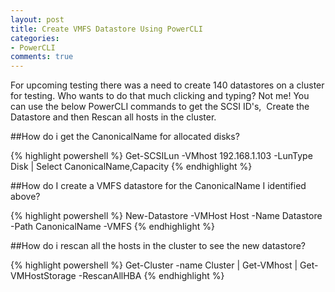 ```yaml
---
layout: post
title: Create VMFS Datastore Using PowerCLI
categories:
- PowerCLI
comments: true
---
```

For upcoming testing there was a need to create 140 datastores on a cluster for testing. Who wants to do that much clicking and typing? Not me!
You can use the below PowerCLI commands to get the SCSI ID's,  Create the Datastore and then Rescan all hosts in the cluster.

##How do i get the CanonicalName for allocated disks?

{% highlight powershell %}
Get-SCSILun -VMhost 192.168.1.103 -LunType Disk | Select CanonicalName,Capacity
{% endhighlight %}

##How do I create a VMFS datastore for the CanonicalName I identified above?

{% highlight powershell %}
New-Datastore -VMHost Host -Name Datastore -Path CanonicalName -VMFS
{% endhighlight %}

##How do i rescan all the hosts in the cluster to see the new datastore?<br />

{% highlight powershell %}
Get-Cluster -name Cluster | Get-VMhost | Get-VMHostStorage -RescanAllHBA
{% endhighlight %}
